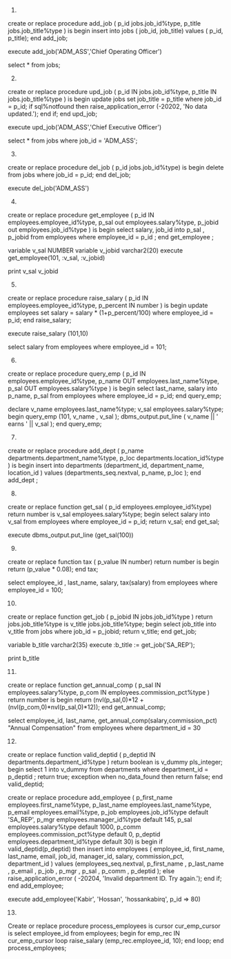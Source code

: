1.
create or replace procedure add_job
( p_id jobs.job_id%type,
p_title jobs.job_title%type )
is 
begin
insert into jobs ( job_id, job_title)
values ( p_id, p_title);
end add_job;

execute add_job('ADM_ASS','Chief Operating Officer')

select * from jobs;

2.
create or replace procedure upd_job
( p_id IN jobs.job_id%type,
p_title IN jobs.job_title%type )
is 
begin
update jobs
set job_title = p_title
where job_id = p_id;
if sql%notfound then
raise_application_error (-20202, 'No data updated.');
end if;
end upd_job;

execute upd_job('ADM_ASS','Chief Executive Officer')

select * from jobs where job_id = 'ADM_ASS';

3.
create or replace procedure del_job
( p_id jobs.job_id%type)
is 
begin
delete from jobs
where job_id = p_id;
end del_job;

execute del_job('ADM_ASS')

4.
create or replace procedure get_employee
( p_id IN employees.employee_id%type,
p_sal out employees.salary%type,
p_jobid out employees.job_id%type )
is
begin
select salary, job_id into p_sal , p_jobid 
from employees
where employee_id = p_id ;
end get_employee ;

variable v_sal NUMBER
variable v_jobid varchar2(20)
execute get_employee(101, :v_sal, :v_jobid)

print v_sal v_jobid

5.
create or replace procedure raise_salary
( p_id IN employees.employee_id%type,
p_percent IN number )
is
begin
update employees
set salary = salary * (1+p_percent/100)
where employee_id = p_id;
end raise_salary;

execute raise_salary (101,10)

select salary from employees where employee_id = 101;

6.
create or replace procedure query_emp
( p_id IN employees.employee_id%type,
p_name OUT employees.last_name%type,
p_sal OUT employees.salary%type )
is begin
select last_name, salary into p_name, p_sal
from employees
where employee_id = p_id;
end query_emp;

declare
v_name employees.last_name%type;
v_sal employees.salary%type;
begin
query_emp (101, v_name , v_sal );
dbms_output.put_line ( v_name || ' earns ' || v_sal );
end query_emp;

7.
create or replace procedure add_dept
( p_name departments.department_name%type,
p_loc departments.location_id%type )
is
begin
insert into departments (department_id, department_name, location_id )
values (departments_seq.nextval, p_name, p_loc );
end add_dept ;

8.
create or replace function get_sal
( p_id employees.employee_id%type)
return number
is
v_sal employees.salary%type;
begin
select salary into v_sal
from employees
where employee_id = p_id;
return v_sal;
end get_sal;

execute dbms_output.put_line (get_sal(100))

9.
create or replace function tax
( p_value IN number)
return number
is
begin
return (p_value * 0.08);
end tax;

select employee_id , last_name, salary, tax(salary)
from employees
where employee_id = 100;

10.
create or replace function get_job
( p_jobid IN jobs.job_id%type )
return jobs.job_title%type
is
v_title jobs.job_title%type;
begin
select job_title into v_title
from jobs
where job_id = p_jobid;
return v_title;
end get_job;

variable b_title varchar2(35)
execute :b_title := get_job('SA_REP');

print b_title

11.
create or replace function get_annual_comp
( p_sal IN employees.salary%type,
p_com IN employees.commission_pct%type )
return number 
is
begin
return (nvl(p_sal,0)*12 +(nvl(p_com,0)*nvl(p_sal,0)*12));
end get_annual_comp;


select employee_id, last_name, get_annual_comp(salary,commission_pct) "Annual Compensation"
from employees
where department_id = 30


12.
create or replace function valid_deptid
( p_deptid IN departments.department_id%type )
return boolean
is
v_dummy pls_integer;
begin
select 1 into v_dummy
from departments
where department_id = p_deptid ;
return true;
exception
when no_data_found then
return false;
end valid_deptid;


create or replace procedure add_employee
( p_first_name employees.first_name%type,
p_last_name employees.last_name%type,
p_email employees.email%type,
p_job employees.job_id%type default 'SA_REP',
p_mgr employees.manager_id%type default 145,
p_sal employees.salary%type default 1000,
p_comm employees.commission_pct%type default 0,
p_deptid employees.department_id%type default 30)
is
begin
if valid_deptid(p_deptid) then
insert into employees ( employee_id, first_name, last_name, email, job_id, manager_id, salary, commission_pct, department_id )
values (employees_seq.nextval, p_first_name , p_last_name , p_email , p_job , p_mgr , p_sal , p_comm , p_deptid );
else
raise_application_error ( -20204, 'Invalid department ID. Try again.');
end if;
end add_employee;

execute add_employee('Kabir', 'Hossan', 'hossankabirq', p_id  => 80)

13.
Create or replace procedure process_employees
is
cursor cur_emp_cursor is
select employee_id
from employees;
begin
for emp_rec IN cur_emp_cursor
loop
raise_salary (emp_rec.employee_id, 10);
end loop;
end process_employees;








